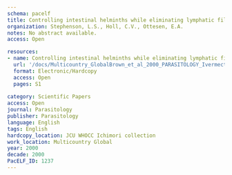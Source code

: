 ```yaml
---
schema: pacelf
title: Controlling intestinal helminths while eliminating lymphatic filariasis
organization: Stephenson, L.S., Holl, C.V., Ottesen, E.A.
notes: No abstract available.
access: Open

resources:
- name: Controlling intestinal helminths while eliminating lymphatic filariasis
  url: '/docs/Multicountry_GlobalBrown_et_al_2000_PARASITOLOGY_Ivermectin_in_LF_S0031182000006570a.pdf'
  format: Electronic/Hardcopy
  access: Open
  pages: S1
 
category: Scientific Papers
access: Open
journal: Parasitology
publisher: Parasitology
language: English 
tags: English 
hardcopy_location: JCU WHOCC Ichimori collection
work_location: Multicountry Global
year: 2000
decade: 2000
PacELF_ID: 1237
---
```

